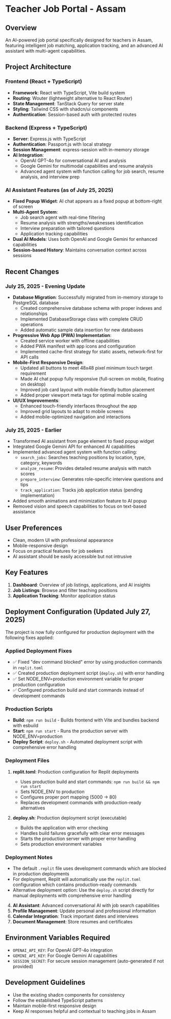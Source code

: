 # Teacher Job Portal - Assam

## Overview
An AI-powered job portal specifically designed for teachers in Assam, featuring intelligent job matching, application tracking, and an advanced AI assistant with multi-agent capabilities.

## Project Architecture

### Frontend (React + TypeScript)
- **Framework**: React with TypeScript, Vite build system
- **Routing**: Wouter (lightweight alternative to React Router)
- **State Management**: TanStack Query for server state
- **Styling**: Tailwind CSS with shadcn/ui components
- **Authentication**: Session-based auth with protected routes

### Backend (Express + TypeScript)
- **Server**: Express.js with TypeScript
- **Authentication**: Passport.js with local strategy
- **Session Management**: express-session with in-memory storage
- **AI Integration**: 
  - OpenAI GPT-4o for conversational AI and analysis
  - Google Gemini for multimodal capabilities and resume analysis
  - Advanced agent system with function calling for job search, resume analysis, and interview prep

### AI Assistant Features (as of July 25, 2025)
- **Fixed Popup Widget**: AI chat appears as a fixed popup at bottom-right of screen
- **Multi-Agent System**: 
  - Job search agent with real-time filtering
  - Resume analysis with strengths/weaknesses identification
  - Interview preparation with tailored questions
  - Application tracking capabilities
- **Dual AI Models**: Uses both OpenAI and Google Gemini for enhanced capabilities
- **Session-based History**: Maintains conversation context across sessions

## Recent Changes

### July 25, 2025 - Evening Update
- **Database Migration**: Successfully migrated from in-memory storage to PostgreSQL database
  - Created comprehensive database schema with proper indexes and relationships
  - Implemented DatabaseStorage class with complete CRUD operations
  - Added automatic sample data insertion for new databases
- **Progressive Web App (PWA) Implementation**:
  - Created service worker with offline capabilities
  - Added PWA manifest with app icons and configuration
  - Implemented cache-first strategy for static assets, network-first for API calls
- **Mobile-First Responsive Design**:
  - Updated all buttons to meet 48x48 pixel minimum touch target requirement
  - Made AI chat popup fully responsive (full-screen on mobile, floating on desktop)
  - Improved job card layout with mobile-friendly button placement
  - Added proper viewport meta tags for optimal mobile scaling
- **UI/UX Improvements**:
  - Enhanced touch-friendly interfaces throughout the app
  - Improved grid layouts to adapt to mobile screens
  - Added mobile-optimized navigation and interactions

### July 25, 2025 - Earlier
- Transformed AI assistant from page element to fixed popup widget
- Integrated Google Gemini API for enhanced AI capabilities
- Implemented advanced agent system with function calling:
  - `search_jobs`: Searches teaching positions by location, type, category, keywords
  - `analyze_resume`: Provides detailed resume analysis with match scores
  - `prepare_interview`: Generates role-specific interview questions and tips
  - `track_application`: Tracks job application status (pending implementation)
- Added smooth animations and minimization feature to AI popup
- Removed vision and speech capabilities to focus on text-based assistance

## User Preferences
- Clean, modern UI with professional appearance
- Mobile-responsive design
- Focus on practical features for job seekers
- AI assistant should be easily accessible but not intrusive

## Key Features
1. **Dashboard**: Overview of job listings, applications, and AI insights
2. **Job Listings**: Browse and filter teaching positions
3. **Application Tracking**: Monitor application status

## Deployment Configuration (Updated July 27, 2025)
The project is now fully configured for production deployment with the following fixes applied:

### Applied Deployment Fixes
- ✅ Fixed "dev command blocked" error by using production commands in `replit.toml`
- ✅ Created production deployment script (`deploy.sh`) with error handling
- ✅ Set NODE_ENV=production environment variable for proper production configuration
- ✅ Configured production build and start commands instead of development commands

### Production Scripts
- **Build**: `npm run build` - Builds frontend with Vite and bundles backend with esbuild
- **Start**: `npm run start` - Runs the production server with NODE_ENV=production
- **Deploy Script**: `deploy.sh` - Automated deployment script with comprehensive error handling

### Deployment Files
1. **replit.toml**: Production configuration for Replit deployments
   - Uses production build and start commands: `npm run build && npm run start`
   - Sets NODE_ENV to production
   - Configures proper port mapping (5000 → 80)
   - Replaces development commands with production-ready alternatives

2. **deploy.sh**: Production deployment script (executable)
   - Builds the application with error checking
   - Handles build failures gracefully with clear error messages
   - Starts the production server with proper error handling
   - Sets production environment variables

### Deployment Notes
- The default `.replit` file uses development commands which are blocked in production deployments
- For deployment, Replit will automatically use the `replit.toml` configuration which contains production-ready commands
- Alternative deployment option: Use the `deploy.sh` script directly for manual deployments with comprehensive error handling
4. **AI Assistant**: Advanced conversational AI with job search capabilities
5. **Profile Management**: Update personal and professional information
6. **Calendar Integration**: Track important dates and interviews
7. **Document Management**: Store resumes and certificates

## Environment Variables Required
- `OPENAI_API_KEY`: For OpenAI GPT-4o integration
- `GEMINI_API_KEY`: For Google Gemini AI capabilities
- `SESSION_SECRET`: For secure session management (auto-generated if not provided)

## Development Guidelines
- Use the existing shadcn components for consistency
- Follow the established TypeScript patterns
- Maintain mobile-first responsive design
- Keep AI responses helpful and contextual to teaching jobs in Assam